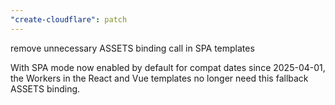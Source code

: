 ```yaml
---
"create-cloudflare": patch
---
```


remove unnecessary ASSETS binding call in SPA templates

With SPA mode now enabled by default for compat dates since 2025-04-01, the Workers in the React and Vue templates no longer need this fallback ASSETS binding.
